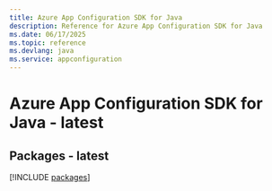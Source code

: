 ```yaml
---
title: Azure App Configuration SDK for Java
description: Reference for Azure App Configuration SDK for Java
ms.date: 06/17/2025
ms.topic: reference
ms.devlang: java
ms.service: appconfiguration
---
```

# Azure App Configuration SDK for Java - latest
## Packages - latest
[!INCLUDE [packages](app-configuration-index.md)]